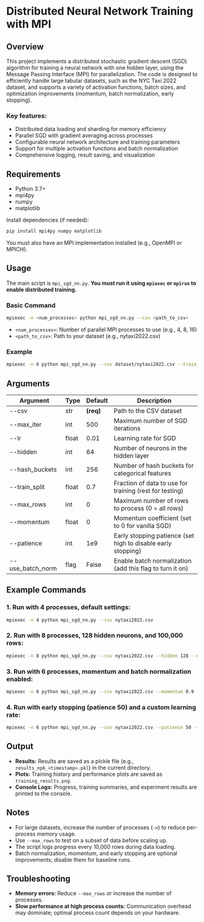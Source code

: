 # Distributed Neural Network Training with MPI

## Overview

This project implements a distributed stochastic gradient descent (SGD) algorithm for training a neural network with one hidden layer, using the Message Passing Interface (MPI) for parallelization. The code is designed to efficiently handle large tabular datasets, such as the NYC Taxi 2022 dataset, and supports a variety of activation functions, batch sizes, and optimization improvements (momentum, batch normalization, early stopping).

### Key features:
* Distributed data loading and sharding for memory efficiency
* Parallel SGD with gradient averaging across processes
* Configurable neural network architecture and training parameters
* Support for multiple activation functions and batch normalization
* Comprehensive logging, result saving, and visualization

## Requirements

* Python 3.7+
* mpi4py
* numpy
* matplotlib

Install dependencies (if needed):
```bash
pip install mpi4py numpy matplotlib
```

You must also have an MPI implementation installed (e.g., OpenMPI or MPICH).

## Usage

The main script is `mpi_sgd_nn.py`. **You must run it using `mpiexec` or `mpirun` to enable distributed training.**

### Basic Command

```bash
mpiexec -n <num_processes> python mpi_sgd_nn.py --csv <path_to_csv>
```

* `<num_processes>`: Number of parallel MPI processes to use (e.g., 4, 8, 16)
* `<path_to_csv>`: Path to your dataset (e.g., nytaxi2022.csv)

### Example

```bash
mpiexec -n 6 python mpi_sgd_nn.py --csv dataset/nytaxi2022.csv --train_split 0.7 --max_rows 1000000
```

## Arguments

| **Argument** | **Type** | **Default** | **Description** |
|--------------|----------|-------------|-----------------|
| --csv | str | **(req)** | Path to the CSV dataset |
| --max_iter | int | 500 | Maximum number of SGD iterations |
| --lr | float | 0.01 | Learning rate for SGD |
| --hidden | int | 64 | Number of neurons in the hidden layer |
| --hash_buckets | int | 256 | Number of hash buckets for categorical features |
| --train_split | float | 0.7 | Fraction of data to use for training (rest for testing) |
| --max_rows | int | 0 | Maximum number of rows to process (0 = all rows) |
| --momentum | float | 0 | Momentum coefficient (set to 0 for vanilla SGD) |
| --patience | int | 1e9 | Early stopping patience (set high to disable early stopping) |
| --use_batch_norm | flag | False | Enable batch normalization (add this flag to turn it on) |

## Example Commands

### 1. Run with 4 processes, default settings:
```bash
mpiexec -n 4 python mpi_sgd_nn.py --csv nytaxi2022.csv
```

### 2. Run with 8 processes, 128 hidden neurons, and 100,000 rows:
```bash
mpiexec -n 8 python mpi_sgd_nn.py --csv nytaxi2022.csv --hidden 128 --max_rows 100000
```

### 3. Run with 6 processes, momentum and batch normalization enabled:
```bash
mpiexec -n 6 python mpi_sgd_nn.py --csv nytaxi2022.csv --momentum 0.9 --use_batch_norm
```

### 4. Run with early stopping (patience 50) and a custom learning rate:
```bash
mpiexec -n 6 python mpi_sgd_nn.py --csv nytaxi2022.csv --patience 50 --lr 0.005
```

## Output

* **Results:** Results are saved as a pickle file (e.g., `results_np6_<timestamp>.pkl`) in the current directory.
* **Plots:** Training history and performance plots are saved as `training_results.png`.
* **Console Logs:** Progress, training summaries, and experiment results are printed to the console.

## Notes

* For large datasets, increase the number of processes (`-n`) to reduce per-process memory usage.
* Use `--max_rows` to test on a subset of data before scaling up.
* The script logs progress every 10,000 rows during data loading.
* Batch normalization, momentum, and early stopping are optional improvements; disable them for baseline runs.

## Troubleshooting

* **Memory errors:** Reduce `--max_rows` or increase the number of processes.
* **Slow performance at high process counts:** Communication overhead may dominate; optimal process count depends on your hardware.